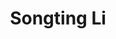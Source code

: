 ---
layout: page
title: Songting Li
description: Principal Investigator
img: assets/img/songting_li.jpg
redirect: https://ins.sjtu.edu.cn/people/songtingli/
importance: 2
category: current
---